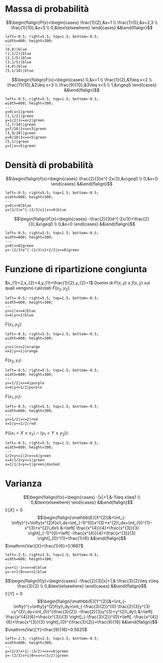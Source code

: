 # Massa di probabilità
$$\begin{flalign}P(x)=\begin{cases}
\frac{1}{2},&x=1 \\
\frac{1}{5},&x=2,3 \\
\frac{1}{10},&x=5 \\
0,&\text{elsewhere}
\end{cases} &&\end{flalign}$$
```desmos-graph
left=-0.5; right=5.5; top=1.5; bottom=-0.5;
width=600; height=300;
---
(0,0)|blue
(1,1/2)|blue
(2,1/5)|blue
(3,1/5)|blue
(4,0)|blue
(5,1/10)|blue
```

$$\begin{flalign}F(x)=\begin{cases}
0,&x<1 \\
\frac{1}{2},&1\leq x<2 \\
\frac{7}{10},&2\leq x<3 \\
\frac{9}{10},&3\leq x<5 \\
1,&x\geq5
\end{cases} &&\end{flalign}$$
```desmos-graph
left=-0.5; right=5.5; top=1.5; bottom=-0.5;
width=600; height=300;
---
y=0|x<1|green
(1,1/2)|green
y=1/2|1<=x<2|green
(2,7/10)|green
y=7/10|2<=x<3|green
(3,9/10)|green
y=9/10|3<=x<5|green
(5,1)|green
y=1|x>=5|green
```

# Densità di probabilità
$$\begin{flalign}f(x)=\begin{cases}
\frac{2}{3}e^{-2x/3},&x\geq0 \\
0,&x<0
\end{cases} &&\end{flalign}$$
```desmos-graph
left=-0.5; right=5.5; top=1.5; bottom=-0.5;
width=600; height=300;
---
y=0|x<0|blue
y=(2/3)e^{-(2/3)x}|x>=0|blue
```
$$\begin{flalign}F(x)=\begin{cases}
-\frac{2}{3}e^{-2x/3}+\frac{2}{3},&x\geq0 \\
0,&x<0
\end{cases} &&\end{flalign}$$
```desmos-graph
left=-0.5; right=5.5; top=1.5; bottom=-0.5;
width=600; height=300;
---
y=0|x<0|green
y=-(2/3)e^{-(2/3)x}+2/3|x>=0|green
```

# Funzione di ripartizione congiunta
$x_{1}=2,x_{2}=4,y_{1}=\frac{1}{2},y_{2}=1$
Domini di $P(x,y)$ o $f(x,y)$ sui quali vengono calcolati
$F(x_{2},y_{2})$:
```desmos-graph
left=-0.5; right=5.5; top=1.5; bottom=-0.5;
width=600; height=300;
---
y<=1|x<=4|blue
x=4|y<=1|blue
```
$F(x_{1},y_{2})$:
```desmos-graph
left=-0.5; right=5.5; top=1.5; bottom=-0.5;
width=600; height=300;
---
y<=1|x<=2|orange
x=2|y<=1|orange
```
$F(x_{2},y_{1})$:
```desmos-graph
left=-0.5; right=5.5; top=1.5; bottom=-0.5;
width=600; height=300;
---
y<=1/2|x<=4|purple
x=4|y<=1/2|purple
```
$F(x_{1},y_{1})$:
```desmos-graph
left=-0.5; right=5.5; top=1.5; bottom=-0.5;
width=600; height=300;
---
y<=1/2|x<=2|red
x=2|y<=1/2|red
```
$\mathbb{P}((x_{1}<X\leq x_{2})\cap(y_{1}<Y\leq y_{2}))$:
```desmos-graph
left=-0.5; right=5.5; top=1.5; bottom=-0.5;
width=600; height=300;
---
1/2<y<=1|2<x<=4|green
x=4|1/2<y<=1|green
x=2|1/2<y<=1|green|dashed
```

# Varianza
$$\begin{flalign}f(x)=\begin{cases}
-|x|+1,&-1\leq x\leq1 \\
0,&\text{elsewhere}
\end{cases} &&\end{flalign}$$
$\mathbb{E}[X]=0$
$$\begin{flalign}\mathbb{E}[X^{2}]&=\int_{-\infty}^{+\infty}x^{2}f(x)\,dx=\int_{-1}^{0}x^{3}+x^{2}\,dx+\int_{0}^{1}-x^{3}+x^{2}\,dx\\
&=\left[ \frac{x^{4}}{4}+\frac{x^{3}}{3} \right]_{-1}^{0}+\left[ -\frac{x^{4}}{4}+\frac{x^{3}}{3} \right]_{0}^{1}=\frac{1}{6}
&&\end{flalign}$$
$\mathrm{Var}[X]=\frac{1}{6}=0.1667$
```desmos-graph
left=-2.5; right=2.5; top=1.5; bottom=-0.5;
width=600; height=300;
---
y=x+1|-1<=x<=0|blue
y=-x+1|0<=x<=1|blue
```
$$\begin{flalign}f(y)=\begin{cases}
-\frac{2}{3}|x|+1,&-\frac{3}{2}\leq x\leq \frac{3}{2} \\
0,&\text{elsewhere}
\end{cases} &&\end{flalign}$$
$\mathbb{E}[Y]=0$
$$\begin{flalign}\mathbb{E}[Y^{2}]&=\int_{-\infty}^{+\infty}y^{2}f(y)\,dy=\int_{-\frac{3}{2}}^{0} \frac{2}{3}y^{3} +y^{2}\,dy+\int_{0}^{\frac{3}{2}} -\frac{2}{3}y^{3}+y^{2}\,dy\\
&=\left[ \frac{x^{4}}{6}+\frac{x^{3}}{3} \right]_{-\frac{3}{2}}^{0}+\left[ -\frac{x^{4}}{6}+\frac{x^{3}}{3} \right]_{0}^{\frac{3}{2}}=\frac{9}{16}
&&\end{flalign}$$
$\mathrm{Var}[Y]=\frac{9}{16}=0.5625$
```desmos-graph
left=-2.5; right=2.5; top=1.5; bottom=-0.5;
width=600; height=300;
---
y=(2/3)x+1|-(3/2)<=x<=0|green
y=-(2/3)x+1|0<=x<=(3/2)|green
```
